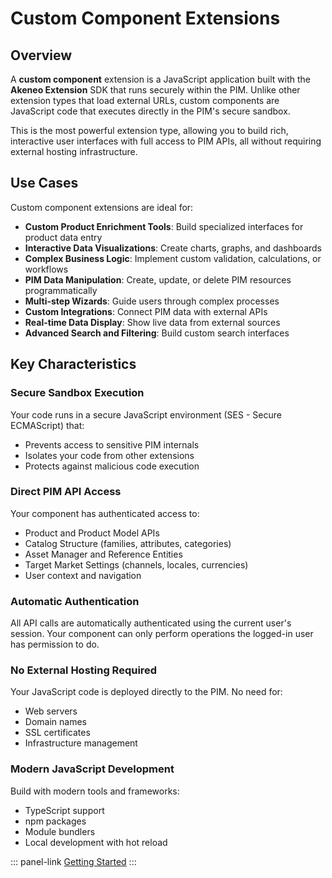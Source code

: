 # Custom Component Extensions

## Overview

A **custom component** extension is a JavaScript application built with the **Akeneo Extension** SDK that runs securely within the PIM. Unlike other extension types that load external URLs, custom components are JavaScript code that executes directly in the PIM's secure sandbox.

This is the most powerful extension type, allowing you to build rich, interactive user interfaces with full access to PIM APIs, all without requiring external hosting infrastructure.

## Use Cases

Custom component extensions are ideal for:

- **Custom Product Enrichment Tools**: Build specialized interfaces for product data entry
- **Interactive Data Visualizations**: Create charts, graphs, and dashboards
- **Complex Business Logic**: Implement custom validation, calculations, or workflows
- **PIM Data Manipulation**: Create, update, or delete PIM resources programmatically
- **Multi-step Wizards**: Guide users through complex processes
- **Custom Integrations**: Connect PIM data with external APIs
- **Real-time Data Display**: Show live data from external sources
- **Advanced Search and Filtering**: Build custom search interfaces

## Key Characteristics

### Secure Sandbox Execution
Your code runs in a secure JavaScript environment (SES - Secure ECMAScript) that:
- Prevents access to sensitive PIM internals
- Isolates your code from other extensions
- Protects against malicious code execution

### Direct PIM API Access
Your component has authenticated access to:
- Product and Product Model APIs
- Catalog Structure (families, attributes, categories)
- Asset Manager and Reference Entities
- Target Market Settings (channels, locales, currencies)
- User context and navigation

### Automatic Authentication
All API calls are automatically authenticated using the current user's session. Your component can only perform operations the logged-in user has permission to do.

### No External Hosting Required
Your JavaScript code is deployed directly to the PIM. No need for:
- Web servers
- Domain names
- SSL certificates
- Infrastructure management

### Modern JavaScript Development
Build with modern tools and frameworks:
- TypeScript support
- npm packages
- Module bundlers
- Local development with hot reload

::: panel-link [Getting Started](/advanced-extensions/getting-started.html)
:::